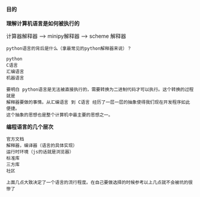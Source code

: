 #### 目的    

**理解计算机语言是如何被执行的**    

计算器解释器 --> minipy解释器 --> scheme 解释器   
    
    python语言的背后是什么（拿最常见的python解释器来说）？
    
    python
    C语言
    汇编语言
    机器语言
    
    要明白 python语言是无法被直接执行的，需要转换为二进制代码才可以执行。这个转换的过程就是   
    解释器要做的事情。从汇编语言 到 C语言 经历了一层一层的抽象使得我们现在开发程序如此便捷。   
    这个抽象的思想也是整个计算机中最主要的思想之一。
    
**编程语言的几个层次**   
    
    官方文档
    解释器，编译器（语言的具体实现）
    运行时环境（js的话就是浏览器）
    标准库
    三方库
    社区
    
    上面几点大致决定了一个语言的流行程度。在自己要做选择的时候参考以上几点就不会被坑的很惨了













